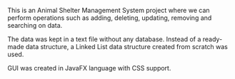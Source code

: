 This is an Animal Shelter Management System project where we can perform operations such as adding, deleting, updating, removing and searching on data.


The data was kept in a text file without any database. Instead of a ready-made data structure, a Linked List data structure created from scratch was used.


GUI was created in JavaFX language with CSS support.
